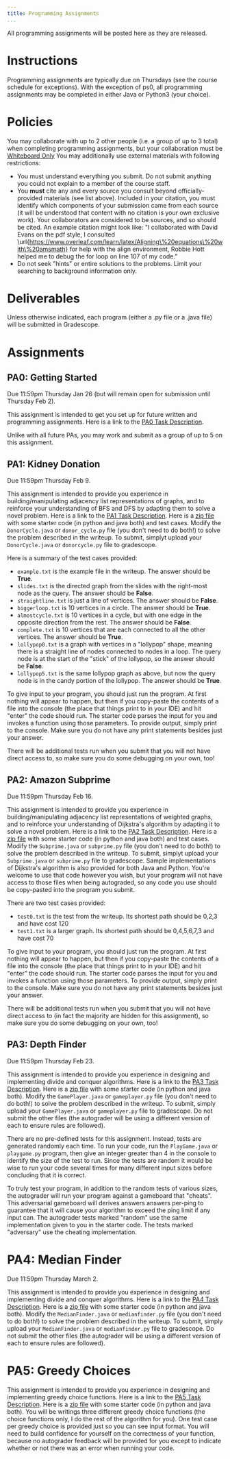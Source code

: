 ```yaml
---
title: Programming Assignments
...
```


All programming assignments will be posted here as they are released.

# Instructions

Programming assignments are typically due on Thursdays (see the course schedule for exceptions). With the exception of ps0, all programming assignments may be completed in either Java or Python3 (your choice).

# Policies

You may collaborate with up to 2 other people (i.e. a group of up to 3 total) when completing programming assignments, but your collaboration must be [Whiteboard Only](/syllabus.html) You may additionally use external materials with following restrictions:

- You must understand everything you submit. Do not submit anything you could not explain to a member of the course staff.
- You **must** cite any and every source you consult beyond officially-provided materials (see list above). Included in your citation, you must identify which components of your submission came from each source (it will be understood that content with no citation is your own exclusive work). Your collaborators are considered to be sources, and so should be cited. An example citation might look like: "I collaborated with David Evans on the pdf style, I consulted \url{https://www.overleaf.com/learn/latex/Aligning\%20equations\%20with\%20amsmath} for help with the align environment, Robbie Hott helped me to debug the for loop on line 107 of my code."
- Do not seek "hints" or entire solutions to the problems. Limit your searching to background information only.

# Deliverables

Unless otherwise indicated, each program (either a .py file or a .java file) will be submitted in Gradescope. 

# Assignments

## PA0: Getting Started

Due 11:59pm Thursday Jan 26 (but will remain open for submission until Thursday Feb 2).

This assignment is intended to get you set up for future written and programming assignments. Here is a link to the [PA0 Task Description](https://www.cs.virginia.edu/~njb2b/cs3100/s2023/pa0.html).

Unlike with all future PAs, you may work and submit as a group of up to 5 on this assignment.

## PA1: Kidney Donation

Due 11:59pm Thursday Feb 9.

This assignment is intended to provide you experience in building/manipulating adjacency list representations of graphs, and to reinforce your understanding of BFS and DFS by adapting them to solve a novel problem. Here is a link to the [PA1 Task Description](/files/pa/pa1_writeup.pdf). Here is a [zip file](/files/pa/KidneyDonation.zip) with some starter code (in python and java both) and test cases. Modify the `DonorCycle.java` or `donor_cycle.py` file (you don't need to do both!) to solve the problem described in the writeup. To submit, simplyt upload your `DonorCycle.java` or `donorcycle.py` file to gradescope.

Here is a summary of the test cases provided:

- `example.txt` is the example file in the writeup. The answer should be **True**.
- `slides.txt` is the directed graph from the slides with the right-most node as the query. The answer should be **False**.
- `straightline.txt` is just a line of vertices. The answer should be **False**.
- `biggerloop.txt` is 10 vertices in a circle. The answer should be **True**.
- `almostcycle.txt` is 10 vertices in a cycle, but with one edge in the opposite direction from the rest. The answer should be **False**.
- `complete.txt` is 10 vertices that are each connected to all the other vertices. The answer should be **True**.
- `lollypop0.txt` is a graph with vertices in a "lollypop" shape, meaning there is a straight line of nodes connected to nodes in a loop. The query node is at the start of the "stick" of the lollypop, so the answer should be **False**.
- `lollypop5.txt` is the same lollypop graph as above, but now the query node is in the candy portion of the lollypop. The answer should be **True**.

To give input to your program, you should just run the program. At first nothing will appear to happen, but then if you copy-paste the contents of a file into the console (the place that things print to in your IDE) and hit "enter" the code should run. The starter code parses the input for you and invokes a function using those parameters. To provide output, simply print to the console. Make sure you do not have any print statements besides just your answer.

There will be additional tests run when you submit that you will not have direct access to, so make sure you do some debugging on your own, too!

## PA2: Amazon Subprime

Due 11:59pm Thursday Feb 16.

This assignment is intended to provide you experience in building/manipulating adjacency list representations of weighted graphs, and to reinforce your understanding of Dijkstra's algorithm by adapting it to solve a novel problem. Here is a link to the [PA2 Task Description](/files/pa/pa2_writeup.pdf). Here is a [zip file](/files/pa/AmazonSubprime.zip) with some starter code (in python and java both) and test cases. Modify the `Subprime.java` or `subprime.py` file (you don't need to do both!) to solve the problem described in the writeup. To submit, simplyt upload your `Subprime.java` or `subprime.py` file to gradescope. Sample implementations of Dijkstra's algorithm is also provided for both Java and Python. You're welcome to use that code however you wish, but your program will not have access to those files when being autograded, so any code you use should be copy-pasted into the program you submit.

There are two test cases provided:

- `test0.txt` is the test from the writeup. Its shortest path should be 0,2,3 and have cost 120
- `test1.txt` is a larger graph. Its shortest path should be 0,4,5,6,7,3 and have cost 70

To give input to your program, you should just run the program. At first nothing will appear to happen, but then if you copy-paste the contents of a file into the console (the place that things print to in your IDE) and hit "enter" the code should run. The starter code parses the input for you and invokes a function using those parameters. To provide output, simply print to the console. Make sure you do not have any print statements besides just your answer.

There will be additional tests run when you submit that you will not have direct access to (in fact the majority are hidden for this assignment), so make sure you do some debugging on your own, too!

## PA3: Depth Finder

Due 11:59pm Thursday Feb 23. 

This assignment is intended to provide you experience in designing and implementing divide and conquer algorithms. Here is a link to the [PA3 Task Description](/files/pa/pa3_writeup.pdf). Here is a [zip file](/files/pa/DepthFinder.zip) with some starter code (in python and java both). Modify  the `GamePlayer.java` or `gameplayer.py` file (you don't need to do both!) to solve the problem described in the writeup. To submit, simply upload your `GamePlayer.java` or `gameplayer.py` file to gradescope. Do not submit the other files (the autograder will be using a different version of each to ensure rules are followed).

There are no pre-defined tests for this assignment. Instead, tests are generated randomly each time. To run your code, run the `PlayGame.java` or `playgame.py` program, then give an integer greater than 4 in the console to identify the size of the test to run. Since the tests are random it would be wise to run your code several times for many different input sizes before concluding that it is correct.

To truly test your program, in addition to the random tests of various sizes, the autograder will run your program against a gameboard that "cheats". This adversarial gameboard will derives answers answers per-ping to guarantee that it will cause your algorithm to exceed the ping limit if any input can. The autograder tests marked "random" use the same implementation given to you in the starter code. The tests marked "adversary" use the cheating implementation.

# PA4: Median Finder

Due 11:59pm Thursday March 2. 

This assignment is intended to provide you experience in designing and implementing divide and conquer algorithms. Here is a link to the [PA4 Task Description](/files/pa/pa4_writeup.pdf). Here is a [zip file](/files/pa/pa4.zip) with some starter code (in python and java both). Modify  the `MedianFinder.java` or `medianfinder.py` file (you don't need to do both!) to solve the problem described in the writeup. To submit, simply upload your `MedianFinder.java` or `medianfinder.py` file to gradescope. Do not submit the other files (the autograder will be using a different version of each to ensure rules are followed).

# PA5: Greedy Choices


This assignment is intended to provide you experience in designing and implementing greedy choice functions. Here is a link to the [PA5 Task Description](/files/pa/pa5_writeup.pdf). Here is a [zip file](/files/pa/pa5.zip) with some starter code (in python and java both). You will be writings three different greedy choice functions (the choice functions only, I do the rest of the algorithm for you). One test case per greedy choice is provided just so you can see input format. You will need to build confidence for yourself on the correctness of your function, because no autograder feedback will be provided for you except to indicate whether or not there was an error when running your code.

